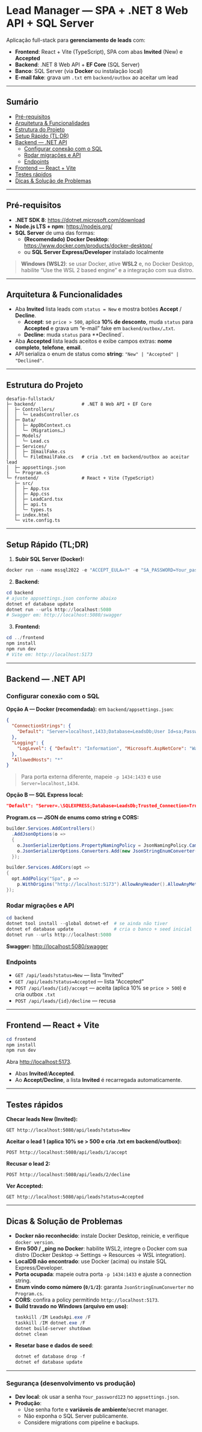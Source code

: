 # Lead Manager — SPA + .NET 8 Web API + SQL Server

Aplicação full-stack para **gerenciamento de leads** com:
- **Frontend**: React + Vite (TypeScript), SPA com abas **Invited** (New) e **Accepted**
- **Backend**: .NET 8 Web API + **EF Core** (SQL Server)
- **Banco**: SQL Server (via **Docker** ou instalação local)
- **E-mail fake**: grava um `.txt` em `backend/outbox` ao aceitar um lead

---

## Sumário
- [Pré-requisitos](#pré-requisitos)
- [Arquitetura & Funcionalidades](#arquitetura--funcionalidades)
- [Estrutura do Projeto](#estrutura-do-projeto)
- [Setup Rápido (TL;DR)](#setup-rápido-tldr)
- [Backend — .NET API](#backend--net-api)
  - [Configurar conexão com o SQL](#configurar-conexão-com-o-sql)
  - [Rodar migrações e API](#rodar-migrações-e-api)
  - [Endpoints](#endpoints)
- [Frontend — React + Vite](#frontend--react--vite)
- [Testes rápidos](#testes-rápidos)
- [Dicas & Solução de Problemas](#dicas--solução-de-problemas)

---

## Pré-requisitos

- **.NET SDK 8**: <https://dotnet.microsoft.com/download>
- **Node.js LTS + npm**: <https://nodejs.org/>
- **SQL Server** de uma das formas:
  - **(Recomendado)** **Docker Desktop**: <https://www.docker.com/products/docker-desktop/>
  - ou **SQL Server Express/Developer** instalado localmente

> **Windows (WSL2)**: se usar Docker, ative **WSL2** e, no Docker Desktop, habilite “Use the WSL 2 based engine” e a integração com sua distro.

---

## Arquitetura & Funcionalidades

- Aba **Invited** lista leads com `status = New` e mostra botões **Accept** / **Decline**.
  - **Accept**: se `price > 500`, aplica **10% de desconto**, muda `status` para **Accepted** e grava um “e-mail” fake em `backend/outbox/…txt`.
  - **Decline**: muda `status` para **Declined`.
- Aba **Accepted** lista leads aceitos e exibe campos extras: **nome completo**, **telefone**, **email**.
- API serializa o enum de status como **string**: `"New" | "Accepted" | "Declined"`.

---

## Estrutura do Projeto

```
desafio-fullstack/
├─ backend/                 # .NET 8 Web API + EF Core
│  ├─ Controllers/
│  │  └─ LeadsController.cs
│  ├─ Data/
│  │  ├─ AppDbContext.cs
│  │  └─ (Migrations…)
│  ├─ Models/
│  │  └─ Lead.cs
│  ├─ Services/
│  │  ├─ IEmailFake.cs
│  │  └─ FileEmailFake.cs   # cria .txt em backend/outbox ao aceitar lead
│  ├─ appsettings.json
│  └─ Program.cs
└─ frontend/                # React + Vite (TypeScript)
   ├─ src/
   │  ├─ App.tsx
   │  ├─ App.css
   │  ├─ LeadCard.tsx
   │  ├─ api.ts
   │  └─ types.ts
   ├─ index.html
   └─ vite.config.ts
```

---

## Setup Rápido (TL;DR)

1) **Subir SQL Server (Docker):**
```powershell
docker run --name mssql2022 -e "ACCEPT_EULA=Y" -e "SA_PASSWORD=Your_password123" -p 1433:1433 -d mcr.microsoft.com/mssql/server:2022-latest
```

2) **Backend:**
```powershell
cd backend
# ajuste appsettings.json conforme abaixo
dotnet ef database update
dotnet run --urls http://localhost:5080
# Swagger em: http://localhost:5080/swagger
```

3) **Frontend:**
```powershell
cd ../frontend
npm install
npm run dev
# Vite em: http://localhost:5173
```

---

## Backend — .NET API

### Configurar conexão com o SQL

**Opção A — Docker (recomendada):** em `backend/appsettings.json`:
```json
{
  "ConnectionStrings": {
    "Default": "Server=localhost,1433;Database=LeadsDb;User Id=sa;Password=Your_password123;TrustServerCertificate=True;"
  },
  "Logging": {
    "LogLevel": { "Default": "Information", "Microsoft.AspNetCore": "Warning" }
  },
  "AllowedHosts": "*"
}
```

> Para porta externa diferente, mapeie `-p 1434:1433` e use `Server=localhost,1434`.

**Opção B — SQL Express local:**
```json
"Default": "Server=.\SQLEXPRESS;Database=LeadsDb;Trusted_Connection=True;TrustServerCertificate=True;"
```

**Program.cs — JSON de enums como string e CORS:**
```csharp
builder.Services.AddControllers()
  .AddJsonOptions(o =>
  {
    o.JsonSerializerOptions.PropertyNamingPolicy = JsonNamingPolicy.CamelCase;
    o.JsonSerializerOptions.Converters.Add(new JsonStringEnumConverter());
  });

builder.Services.AddCors(opt =>
{
  opt.AddPolicy("Spa", p =>
    p.WithOrigins("http://localhost:5173").AllowAnyHeader().AllowAnyMethod());
});
```

### Rodar migrações e API
```powershell
cd backend
dotnet tool install --global dotnet-ef  # se ainda não tiver
dotnet ef database update               # cria o banco + seed inicial
dotnet run --urls http://localhost:5080
```

**Swagger:** <http://localhost:5080/swagger>

### Endpoints
- `GET /api/leads?status=New` — lista “Invited”  
- `GET /api/leads?status=Accepted` — lista “Accepted”  
- `POST /api/leads/{id}/accept` — aceita (aplica 10% se `price > 500`) e cria outbox `.txt`  
- `POST /api/leads/{id}/decline` — recusa

---

## Frontend — React + Vite

```powershell
cd frontend
npm install
npm run dev
```

Abra <http://localhost:5173>.

- Abas **Invited**/**Accepted**.
- Ao **Accept/Decline**, a lista **Invited** é recarregada automaticamente.

---

## Testes rápidos

**Checar leads New (Invited):**
```
GET http://localhost:5080/api/leads?status=New
```

**Aceitar o lead 1 (aplica 10% se > 500 e cria .txt em backend/outbox):**
```
POST http://localhost:5080/api/leads/1/accept
```

**Recusar o lead 2:**
```
POST http://localhost:5080/api/leads/2/decline
```

**Ver Accepted:**
```
GET http://localhost:5080/api/leads?status=Accepted
```

---

## Dicas & Solução de Problemas

- **Docker não reconhecido**: instale Docker Desktop, reinicie, e verifique `docker version`.  
- **Erro 500 / _ping no Docker**: habilite WSL2, integre o Docker com sua distro (Docker Desktop → Settings → Resources → WSL integration).  
- **LocalDB não encontrado**: use Docker (acima) ou instale SQL Express/Developer.  
- **Porta ocupada**: mapeie outra porta `-p 1434:1433` e ajuste a connection string.  
- **Enum vindo como número (`0/1/2`)**: garanta `JsonStringEnumConverter` no `Program.cs`.  
- **CORS**: confira a policy permitindo `http://localhost:5173`.  
- **Build travado no Windows (arquivo em uso)**:
  ```powershell
  taskkill /IM LeadsApi.exe /F
  taskkill /IM dotnet.exe /F
  dotnet build-server shutdown
  dotnet clean
  ```
- **Resetar base e dados de seed**:
  ```powershell
  dotnet ef database drop -f
  dotnet ef database update
  ```

---

### Segurança (desenvolvimento vs produção)

- **Dev local**: ok usar a senha `Your_password123` no `appsettings.json`.  
- **Produção**:
  - Use senha forte e **variáveis de ambiente**/secret manager.
  - Não exponha o SQL Server publicamente.
  - Considere migrations com pipeline e backups.
